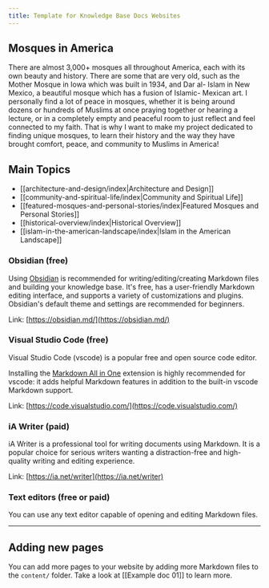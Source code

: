 ```yaml
---
title: Template for Knowledge Base Docs Websites
---
```

## Mosques in America

There are almost 3,000+ mosques all throughout America, each with its own beauty and history. There are some that are very old, such as the Mother Mosque in Iowa which was built in 1934, and Dar al- Islam in New Mexico, a beautiful mosque which has a fusion of Islamic- Mexican art. I personally find a lot of peace in mosques, whether it is being around dozens or hundreds of Muslims at once praying together or hearing a lecture, or in a completely empty and peaceful room to just reflect and feel connected to my faith. That is why I want to make my project dedicated to finding unique mosques, to learn their history and the way they have brought comfort, peace, and community to Muslims in America!

## Main Topics

- [[architecture-and-design/index|Architecture and Design]]
- [[community-and-spiritual-life/index|Community and Spiritual Life]]
- [[featured-mosques-and-personal-stories/index|Featured Mosques and Personal Stories]]
- [[historical-overview/index|Historical Overview]]
- [[islam-in-the-american-landscape/index|Islam in the American Landscape]] 

### Obsidian (free)

Using [Obsidian](https://obsidian.md/) is recommended for writing/editing/creating Markdown files and building your knowledge base. It's free, has a user-friendly Markdown editing interface, and supports a variety of customizations and plugins. Obsidian's default theme and settings are recommended for beginners.

Link: [https://obsidian.md/](https://obsidian.md/)

### Visual Studio Code (free)

Visual Studio Code (vscode) is a popular free and open source code editor.

Installing the [Markdown All in One](https://github.com/yzhang-gh/vscode-markdown) extension is highly recommended for vscode: it adds helpful Markdown features in addition to the built-in vscode Markdown support.

Link: [https://code.visualstudio.com/](https://code.visualstudio.com/)

### iA Writer (paid)

iA Writer is a professional tool for writing documents using Markdown. It is a popular choice for serious writers wanting a distraction-free and high-quality writing and editing experience.

Link: [https://ia.net/writer](https://ia.net/writer)

### Text editors (free or paid)

You can use any text editor capable of opening and editing Markdown files. 

---
## Adding new pages

You can add more pages to your website by adding more Markdown files to the `content/` folder. Take a look at [[Example doc 01]] to learn more.

